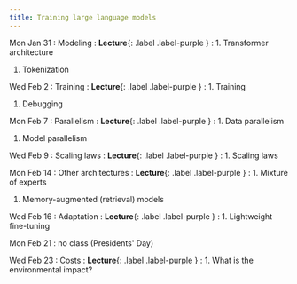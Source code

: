 ```yaml
---
title: Training large language models
---
```

Mon Jan 31
: Modeling
  : **Lecture**{: .label .label-purple }
: 1. Transformer architecture
  1. Tokenization

Wed Feb 2
: Training
  : **Lecture**{: .label .label-purple }
: 1. Training
  1. Debugging

Mon Feb 7
: Parallelism
  : **Lecture**{: .label .label-purple }
: 1. Data parallelism
  1. Model parallelism

Wed Feb 9
: Scaling laws
  : **Lecture**{: .label .label-purple }
: 1. Scaling laws

Mon Feb 14
: Other architectures
  : **Lecture**{: .label .label-purple }
: 1. Mixture of experts
  1. Memory-augmented (retrieval) models

Wed Feb 16
: Adaptation
  : **Lecture**{: .label .label-purple }
: 1. Lightweight fine-tuning

Mon Feb 21
: no class (Presidents' Day)

Wed Feb 23
: Costs
  : **Lecture**{: .label .label-purple }
: 1. What is the environmental impact?

